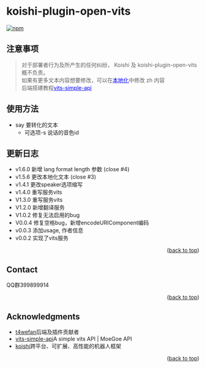 # koishi-plugin-open-vits

[![npm](https://img.shields.io/npm/v/koishi-plugin-open-vits?style=flat-square)](https://www.npmjs.com/package/koishi-plugin-open-vits)

<a name="readme-top"></a>
## 注意事项
>对于部署者行为及所产生的任何纠纷， Koishi 及 koishi-plugin-open-vits 概不负责。<br>
如果有更多文本内容想要修改，可以在<a style="color:blue" href="/locales">本地化</a>中修改 zh 内容</br>
后端搭建教程<a style="color:blue" href="https://github.com/Artrajz/vits-simple-api">vits-simple-api</a>
## 使用方法
- say 要转化的文本
  - 可选项-s 说话的音色id


## 更新日志
* v1.6.0 新增 lang format length 参数 (close #4)
* v1.5.6 更改本地化文本 (close #3)
* v1.4.1 更改speaker选项缩写
* v1.4.0 重写服务vits
* V1.3.0 重写服务vits
* V1.2.0 新增翻译服务
* V1.0.2 修复无法启用的bug
* V0.0.4 修复空格bug，新增encodeURIComponent编码
* v0.0.3 添加usage, 作者信息
* v0.0.2 实现了vits服务

<p align="right">(<a href="#readme-top">back to top</a>)</p>

<!-- CONTACT -->
## Contact

QQ群399899914



<p align="right">(<a href="#readme-top">back to top</a>)</p>



<!-- ACKNOWLEDGMENTS -->
## Acknowledgments

* [t4wefan](https://github.com/t4wefan)后端及插件贡献者
* [vits-simple-api](https://github.com/Artrajz/vits-simple-api)A simple vits API | MoeGoe API
* [koishi](https://koishi.chat)跨平台、可扩展、高性能的机器人框架

<p align="right">(<a href="#readme-top">back to top</a>)</p>